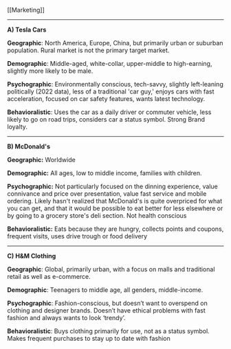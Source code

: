 [[Marketing]]

---


**A) Tesla Cars**

**Geographic**: North America, Europe, China, but primarily urban or suburban population. Rural market is not the primary target market.

**Demographic**: Middle-aged, white-collar, upper-middle to high-earning, slightly more likely to be male.

**Psychographic**: Environmentally conscious, tech-savvy, slightly left-leaning politically (2022 data), less of a traditional 'car guy,' enjoys cars with fast acceleration, focused on car safety features, wants latest technology.

**Behavioralistic**: Uses the car as a daily driver or commuter vehicle, less likely to go on road trips, considers car a status symbol. Strong Brand loyalty.

---

**B) McDonald's**

**Geographic:**  Worldwide

**Demographic:** All ages, low to middle income, families with children.

**Psychographic:** Not particularly focused on the dinning experience, value connivance and price over presentation, value fast service and mobile ordering. Likely hasn't realized that McDonald's is quite overpriced for what you can get, and that it would be possible to eat better for less elsewhere or by going to a grocery store's deli section. Not health conscious

**Behavioralistic:** Eats because they are hungry, collects points and coupons, frequent visits, uses drive trough or food delivery

---

**C) H&M Clothing**

**Geographic**: Global, primarily urban, with a focus on malls and traditional retail as well as e-commerce.

**Demographic**: Teenagers to middle age, all genders, middle-income.

**Psychographic**: Fashion-conscious, but doesn’t want to overspend on clothing and designer brands. Doesn’t have ethical problems with fast fashion and always wants to look ‘trendy’.

**Behavioralistic**: Buys clothing primarily for use, not as a status symbol. Makes frequent purchases to stay up to date with fashion